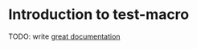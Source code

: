 # Introduction to test-macro

TODO: write [great documentation](http://jacobian.org/writing/great-documentation/what-to-write/)
